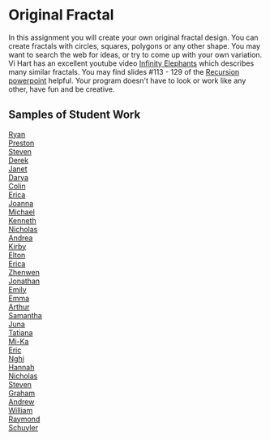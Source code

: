 Original Fractal
===============

In this assignment you will create your own original fractal design. You can create  fractals with circles, squares, polygons or any other shape. You may want to search the web for ideas, or try to come up with your own variation. Vi Hart has an excellent youtube video [Infinity Elephants](https://www.youtube.com/watch?v=DK5Z709J2eo) which describes many similar fractals. You may find slides #113 - 129 of the [Recursion powerpoint](https://drive.google.com/open?id=0Bz2ZkT6qWPYTdFNMNkthaG15X1k) helpful. Your program doesn't have to look or work like any other, have fun and be creative.

Samples of Student Work
-----------------------
[Ryan](https://avath.github.io/OriginalFractal/)   
[Preston](https://prestonttt.github.io/OriginalFractal/)   
[Steven](https://stliu8.github.io/OriginalFractal/)   
[Derek](https://keredlew.github.io/OriginalFractal/)   
[Janet](https://birded.github.io/OriginalFractal/)   
[Darya](https://darya-ver.github.io/OriginalFractal/)   
[Colin](https://licolin4.github.io/OriginalFractal/)   
[Erica](https://ekwkk.github.io/OriginalFractal/)   
[Joanna](https://j0annalu.github.io/OriginalFractal/)   
[Michael](https://mipsim.github.io/OriginalFractal/)   
[Kenneth](https://kenpaso.github.io/OriginalFractal/)   
[Nicholas](https://woonicholas.github.io/OriginalFractal/)   
[Andrea](https://chenandrea29.github.io/OriginalFractal/)   
[Kirby](https://krbyktl.github.io/OriginalFractal/)   
[Elton](https://elel123.github.io/OriginalFractal/)   
[Erica](https://ericamalia.github.io/OriginalFractal/)   
[Zhenwen](https://1337elitehacker.github.io/OriginalFractal/)   
[Jonathan](https://jonathanchu33.github.io/OriginalFractal/)   
[Emily](https://emilyhasramen.github.io/OriginalFractal/)   
[Emma](https://emmackenzie.github.io/OriginalFractal/)   
[Arthur](https://arzhang.github.io/OriginalFractal/)   
[Samantha](https://sammirustia.github.io/OriginalFractal/)   
[Juna](https://juan-hernandez7.github.io/OriginalFractal/)   
[Tatiana](https://sonotatiana.github.io/OriginalFractal/)   
[Mi-Ka](https://mikamarciales.github.io/OriginalFractal/)   
[Eric](https://ersun1224.github.io/OriginalFractal/)   
[Nghi](https://nagirokudo.github.io/OriginalFractal/)   
[Hannah](https://hadecastro.github.io/OriginalFractal/)   
[Nicholas](https://niguan.github.io/OriginalFractal/)   
[Steven](https://sjkchang.github.io/OriginalFractal/)   
[Graham](https://grahamkeeton.github.io/OriginalFractal/)   
[Andrew](https://andrewmai123.github.io/OriginalFractal/)   
[William](https://williammai.github.io/OriginalFractal/)   
[Raymond](https://ngoraymond.github.io/OriginalFractal/)  
[Schuyler](https://skschur1.github.io/OriginalFractal/)   

 

